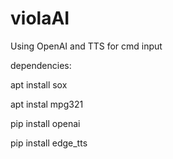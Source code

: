# violaAI
Using OpenAI and TTS for cmd input


dependencies:


apt install sox

apt instal mpg321

pip install openai

pip install edge_tts
